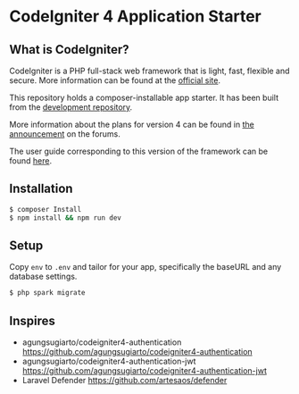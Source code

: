 # CodeIgniter 4 Application Starter

## What is CodeIgniter?

CodeIgniter is a PHP full-stack web framework that is light, fast, flexible and secure.
More information can be found at the [official site](http://codeigniter.com).

This repository holds a composer-installable app starter.
It has been built from the
[development repository](https://github.com/codeigniter4/CodeIgniter4).

More information about the plans for version 4 can be found in [the announcement](http://forum.codeigniter.com/thread-62615.html) on the forums.

The user guide corresponding to this version of the framework can be found
[here](https://codeigniter4.github.io/userguide/).

## Installation

```bash
$ composer Install
$ npm install && npm run dev
```

## Setup

Copy `env` to `.env` and tailor for your app, specifically the baseURL
and any database settings.

```bash
$ php spark migrate
```

## Inspires
- agungsugiarto/codeigniter4-authentication https://github.com/agungsugiarto/codeigniter4-authentication
- agungsugiarto/codeigniter4-authentication-jwt https://github.com/agungsugiarto/codeigniter4-authentication-jwt
- Laravel Defender https://github.com/artesaos/defender